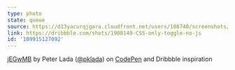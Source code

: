 ```yaml
---
type: photo
state: queue
source: https://d13yacurqjgara.cloudfront.net/users/108740/screenshots/1908149/toggle.gif
link: https://dribbble.com/shots/1908149-CSS-only-toggle-no-js
id: '109915127092'
---
```

<p data-height="332" data-theme-id="51" data-slug-hash="jEGwMB" data-default-tab="result" data-user="pklada" class='codepen'><a href='http://codepen.io/pklada/pen/jEGwMB/'>jEGwMB</a> by Peter Lada (<a href='http://codepen.io/pklada'>@pklada</a>) on <a href='http://codepen.io'>CodePen</a> and Dribbble inspiration</p>
